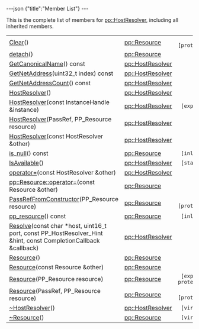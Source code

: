 ---json {"title":"Member List"} ---

This is the complete list of members for <a href="/docs/native-client/pepper_dev/cpp/classpp_1_1_host_resolver/" class="el">pp::HostResolver</a>, including all inherited members.

<table><tbody><tr class="odd"><td><a href="/docs/native-client/pepper_dev/cpp/classpp_1_1_resource#ad4016f37d3022863ca0188acb26ac9c4" class="el">Clear</a>()</td><td><a href="/docs/native-client/pepper_dev/cpp/classpp_1_1_resource/" class="el">pp::Resource</a></td><td><code> [protected]</code></td></tr><tr class="even"><td><a href="/docs/native-client/pepper_dev/cpp/classpp_1_1_resource#a81b9246381bdddacca3ac25f6ded2bfd" class="el">detach</a>()</td><td><a href="/docs/native-client/pepper_dev/cpp/classpp_1_1_resource/" class="el">pp::Resource</a></td><td></td></tr><tr class="odd"><td><a href="/docs/native-client/pepper_dev/cpp/classpp_1_1_host_resolver#aaa2e0834d48b8356f8f3185bc615611d" class="el">GetCanonicalName</a>() const</td><td><a href="/docs/native-client/pepper_dev/cpp/classpp_1_1_host_resolver/" class="el">pp::HostResolver</a></td><td></td></tr><tr class="even"><td><a href="/docs/native-client/pepper_dev/cpp/classpp_1_1_host_resolver#a3680cf97d53a80a536c5dc6441a4c6e7" class="el">GetNetAddress</a>(uint32_t index) const</td><td><a href="/docs/native-client/pepper_dev/cpp/classpp_1_1_host_resolver/" class="el">pp::HostResolver</a></td><td></td></tr><tr class="odd"><td><a href="/docs/native-client/pepper_dev/cpp/classpp_1_1_host_resolver#ace959e4cb6fd0a51669f6eff64e08ae3" class="el">GetNetAddressCount</a>() const</td><td><a href="/docs/native-client/pepper_dev/cpp/classpp_1_1_host_resolver/" class="el">pp::HostResolver</a></td><td></td></tr><tr class="even"><td><a href="/docs/native-client/pepper_dev/cpp/classpp_1_1_host_resolver#a98885c5eb6ba873ee54cbb657f9e43f5" class="el">HostResolver</a>()</td><td><a href="/docs/native-client/pepper_dev/cpp/classpp_1_1_host_resolver/" class="el">pp::HostResolver</a></td><td></td></tr><tr class="odd"><td><a href="/docs/native-client/pepper_dev/cpp/classpp_1_1_host_resolver#aea32a40269f4ad3dc9d9cbadc89bea4f" class="el">HostResolver</a>(const InstanceHandle &amp;instance)</td><td><a href="/docs/native-client/pepper_dev/cpp/classpp_1_1_host_resolver/" class="el">pp::HostResolver</a></td><td><code> [explicit]</code></td></tr><tr class="even"><td><a href="/docs/native-client/pepper_dev/cpp/classpp_1_1_host_resolver#adc4f2b44c8281920fbce2c4b93eddce2" class="el">HostResolver</a>(PassRef, PP_Resource resource)</td><td><a href="/docs/native-client/pepper_dev/cpp/classpp_1_1_host_resolver/" class="el">pp::HostResolver</a></td><td></td></tr><tr class="odd"><td><a href="/docs/native-client/pepper_dev/cpp/classpp_1_1_host_resolver#a74ea3a85ad41ded8128b188c821cdb28" class="el">HostResolver</a>(const HostResolver &amp;other)</td><td><a href="/docs/native-client/pepper_dev/cpp/classpp_1_1_host_resolver/" class="el">pp::HostResolver</a></td><td></td></tr><tr class="even"><td><a href="/docs/native-client/pepper_dev/cpp/classpp_1_1_resource#a859068e34cdc2dc0b78754c255323aa9" class="el">is_null</a>() const</td><td><a href="/docs/native-client/pepper_dev/cpp/classpp_1_1_resource/" class="el">pp::Resource</a></td><td><code> [inline]</code></td></tr><tr class="odd"><td><a href="/docs/native-client/pepper_dev/cpp/classpp_1_1_host_resolver#ad56c139fa37d665cbb7e33f4d592b421" class="el">IsAvailable</a>()</td><td><a href="/docs/native-client/pepper_dev/cpp/classpp_1_1_host_resolver/" class="el">pp::HostResolver</a></td><td><code> [static]</code></td></tr><tr class="even"><td><a href="/docs/native-client/pepper_dev/cpp/classpp_1_1_host_resolver#ab773cb42d3130d6973a8743bc7aba7bd" class="el">operator=</a>(const HostResolver &amp;other)</td><td><a href="/docs/native-client/pepper_dev/cpp/classpp_1_1_host_resolver/" class="el">pp::HostResolver</a></td><td></td></tr><tr class="odd"><td><a href="/docs/native-client/pepper_dev/cpp/classpp_1_1_resource#aaf808a98bdaa7998d82e19514aa87423" class="el">pp::Resource::operator=</a>(const Resource &amp;other)</td><td><a href="/docs/native-client/pepper_dev/cpp/classpp_1_1_resource/" class="el">pp::Resource</a></td><td></td></tr><tr class="even"><td><a href="/docs/native-client/pepper_dev/cpp/classpp_1_1_resource#a3eda014529127a818df8d5bb5ec2fdf0" class="el">PassRefFromConstructor</a>(PP_Resource resource)</td><td><a href="/docs/native-client/pepper_dev/cpp/classpp_1_1_resource/" class="el">pp::Resource</a></td><td><code> [protected]</code></td></tr><tr class="odd"><td><a href="/docs/native-client/pepper_dev/cpp/classpp_1_1_resource#a46a6123de0b007ad3fcb6f666534ccb4" class="el">pp_resource</a>() const</td><td><a href="/docs/native-client/pepper_dev/cpp/classpp_1_1_resource/" class="el">pp::Resource</a></td><td><code> [inline]</code></td></tr><tr class="even"><td><a href="/docs/native-client/pepper_dev/cpp/classpp_1_1_host_resolver#a894d4ae712b4b30e639f6d838c2f9d98" class="el">Resolve</a>(const char *host, uint16_t port, const PP_HostResolver_Hint &amp;hint, const CompletionCallback &amp;callback)</td><td><a href="/docs/native-client/pepper_dev/cpp/classpp_1_1_host_resolver/" class="el">pp::HostResolver</a></td><td></td></tr><tr class="odd"><td><a href="/docs/native-client/pepper_dev/cpp/classpp_1_1_resource#a56679e93a58101c8dce5dc510811a094" class="el">Resource</a>()</td><td><a href="/docs/native-client/pepper_dev/cpp/classpp_1_1_resource/" class="el">pp::Resource</a></td><td></td></tr><tr class="even"><td><a href="/docs/native-client/pepper_dev/cpp/classpp_1_1_resource#ab0f664099ca06367180f220ea7e0b831" class="el">Resource</a>(const Resource &amp;other)</td><td><a href="/docs/native-client/pepper_dev/cpp/classpp_1_1_resource/" class="el">pp::Resource</a></td><td></td></tr><tr class="odd"><td><a href="/docs/native-client/pepper_dev/cpp/classpp_1_1_resource#a555de93fdf4793f7db1183bf71d20580" class="el">Resource</a>(PP_Resource resource)</td><td><a href="/docs/native-client/pepper_dev/cpp/classpp_1_1_resource/" class="el">pp::Resource</a></td><td><code> [explicit, protected]</code></td></tr><tr class="even"><td><a href="/docs/native-client/pepper_dev/cpp/classpp_1_1_resource#a907d3d6b7e292587c8cb9ff30d0a418d" class="el">Resource</a>(PassRef, PP_Resource resource)</td><td><a href="/docs/native-client/pepper_dev/cpp/classpp_1_1_resource/" class="el">pp::Resource</a></td><td><code> [protected]</code></td></tr><tr class="odd"><td><a href="/docs/native-client/pepper_dev/cpp/classpp_1_1_host_resolver#ad4d39f4e863917bc881fc98c236c9f84" class="el">~HostResolver</a>()</td><td><a href="/docs/native-client/pepper_dev/cpp/classpp_1_1_host_resolver/" class="el">pp::HostResolver</a></td><td><code> [virtual]</code></td></tr><tr class="even"><td><a href="/docs/native-client/pepper_dev/cpp/classpp_1_1_resource#a081165265e2bd8217eaa2be2aeeb3aa3" class="el">~Resource</a>()</td><td><a href="/docs/native-client/pepper_dev/cpp/classpp_1_1_resource/" class="el">pp::Resource</a></td><td><code> [virtual]</code></td></tr></tbody></table>
